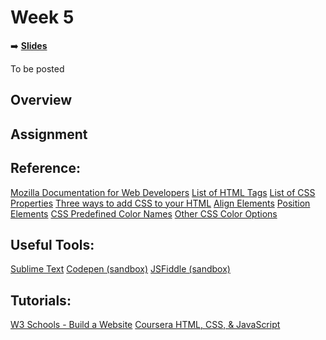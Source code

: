 <!-- .slide: data-background="./Images/header.svg" data-background-repeat="none" data-background-size="40% 40%" data-background-position="center 10%" class="header" -->
# Week 5

➡️ [**Slides**](link)

To be posted

## Overview

## Assignment

## Reference:
[Mozilla Documentation for Web Developers](https://developer.mozilla.org/en-US/docs/Web/)
[List of HTML Tags](https://www.w3schools.com/tags/)
[List of CSS Properties](https://www.w3schools.com/cssref/default.asp)
[Three ways to add CSS to your HTML](https://www.w3schools.com/html/html_css.asp)
[Align Elements](https://www.w3schools.com/css/css_align.asp)
[Position Elements](https://www.w3schools.com/css/css_positioning.asp)
[CSS Predefined Color Names](https://www.w3schools.com/colors/colors_names.asp)
[Other CSS Color Options](https://www.w3schools.com/cssref/css_colors_legal.asp)

## Useful Tools:
[Sublime Text](https://www.sublimetext.com/)
[Codepen (sandbox)](https://codepen.io/)
[JSFiddle (sandbox)](https://jsfiddle.net/)

## Tutorials: 
[W3 Schools - Build a Website](https://www.w3schools.com/howto/howto_website.asp)
[Coursera HTML, CSS, & JavaScript](https://www.coursera.org/learn/html-css-javascript-for-web-developers)

